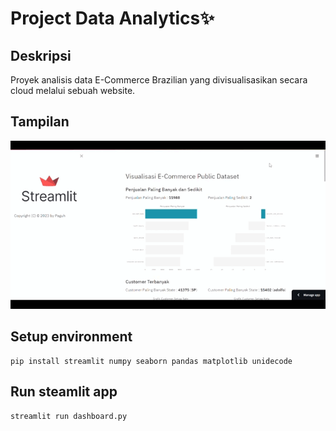 # Project Data Analytics✨

## Deskripsi
Proyek analisis data E-Commerce Brazilian yang divisualisasikan secara cloud melalui sebuah website.

## Tampilan
![dashboard.gif](https://github.com/PaguhEsatrio/analisis-data-e-commerce-brazil/blob/main/dashboard.gif)


## Setup environment
```
pip install streamlit numpy seaborn pandas matplotlib unidecode
```

## Run steamlit app
```
streamlit run dashboard.py
```

